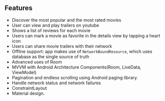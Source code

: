 

##  Features
*   Discover the most popular and the most rated movies
*   User can view and play trailers on youtube 
*   Shows a list of reviews for each movie
*   Users can mark a movie as favorite in the details view by tapping a heart icon 
*   Users can share movie trailers with their network
*   Offline support: app makes use of `NetworkBoundResource`, which uses database as the single source of truth
*   Advanced uses of Room
*   MVVM with Android Architecture Components(Room, LiveData, ViewModel)
*   Pagination and endless scrolling using Android paging library.
*   Handle network status and network failures
*   ConstraintLayout
*   Material design.
